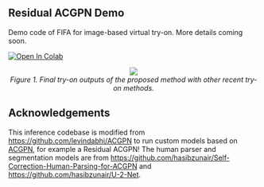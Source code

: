 ## Residual ACGPN Demo
Demo code of FIFA for image-based virtual try-on. More details coming soon.

[colab-badge]: <https://colab.research.google.com/assets/colab-badge.svg>
[![Open In Colab][colab-badge]](https://colab.research.google.com/github/hasibzunair/residual-acgpn-demo/blob/main/demo.ipynb)


<p align="center">
    <a href="#"><img src="./media/vis.png"></a> <br/>
    <em>
    Figure 1. Final try-on outputs of the proposed method with other recent try-on methods.
    </em>
</p>

## Acknowledgements

This inference codebase is modified from https://github.com/levindabhi/ACGPN to run custom models based on [ACGPN](https://arxiv.org/abs/2003.05863), for example a Residual ACGPN! The human parser and segmentation models are from https://github.com/hasibzunair/Self-Correction-Human-Parsing-for-ACGPN and https://github.com/hasibzunair/U-2-Net.
